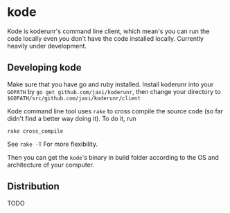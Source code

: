 kode
=========

Kode is koderunr's command line client, which mean's you can run the code locally even you don't have the code installed locally. Currently heavily under development.

Developing kode
--------------------

Make sure that you have go and ruby installed. Install koderunr into your `GOPATH` by `go get github.com/jaxi/koderunr`, then change your directory to `$GOPATH/src/github.com/jaxi/koderunr/client`

Kode command line tool uses `rake` to cross compile the source code (so far didn't find a better way doing it). To do it, run

```
rake cross_compile
```

See `rake -T` For more flexibility.

Then you can get the `kode`'s binary in build folder according to the OS and architecture of your computer.

Distribution
-------

TODO
